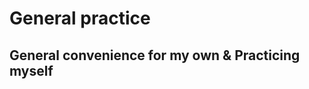 General practice
================

General convenience for my own  & Practicing myself
-------------------------------

